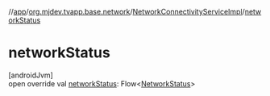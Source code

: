 //[app](../../../index.md)/[org.mjdev.tvapp.base.network](../index.md)/[NetworkConnectivityServiceImpl](index.md)/[networkStatus](network-status.md)

# networkStatus

[androidJvm]\
open override val [networkStatus](network-status.md): Flow&lt;[NetworkStatus](../-network-status/index.md)&gt;

